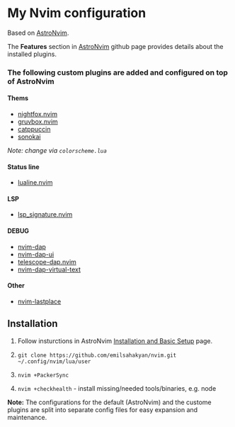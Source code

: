 # My Nvim configuration

Based on [AstroNvim](https://astronvim.github.io/).

The __Features__ section in [AstroNvim](https://astronvim.github.io/) github page provides details about the installed plugins.  

### The following custom plugins are added and configured on top of AstroNvim
#### Thems
- [nightfox.nvim](https://github.com/EdenEast/nightfox.nvim)
- [gruvbox.nvim](https://github.com/ellisonleao/gruvbox.nvim)
- [catppuccin](https://github.com/catppuccin/nvim)
- [sonokai](https://github.com/sainnhe/sonokai)

_Note: change via `colorscheme.lua`_

#### Status line
- [lualine.nvim](https://github.com/nvim-lualine/lualine.nvim)

#### LSP
- [lsp_signature.nvim](https://github.com/ray-x/lsp_signature.nvim)

#### DEBUG
- [nvim-dap](https://github.com/mfussenegger/nvim-dap)
- [nvim-dap-ui](https://github.com/rcarriga/nvim-dap-ui)
- [telescope-dap.nvim](https://github.com/nvim-telescope/telescope-dap.nvim)
- [nvim-dap-virtual-text](https://github.com/theHamsta/nvim-dap-virtual-text)

#### Other
- [nvim-lastplace](https://github.com/ethanholz/nvim-lastplace)

## Installation 
1. Follow insturctions in AstroNvim [Installation and Basic Setup](https://github.com/AstroNvim/AstroNvim) page.

2. `git clone https://github.com/emilsahakyan/nvim.git ~/.config/nvim/lua/user` 
3. `nvim +PackerSync`
4. `nvim +checkhealth` - install missing/needed tools/binaries, e.g. node


__Note:__ The configurations for the default (AstroNvim) and the custome plugins are split into separate config files for easy expansion and maintenance.
